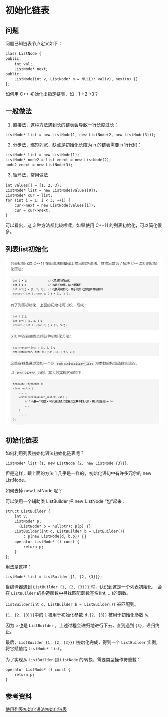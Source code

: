 # 初始化链表

## 问题
问题已知链表节点定义如下：

```
class ListNode {
public:
    int val;
    ListNode* next;
public:
    ListNode(int v, ListNode* n = NULL): val(v), next(n) {}
};
```

如何用 C++ 初始化出指定链表，如：1->2->3？

## 一般做法

1. 直接法，这种方法遇到长的链表会导致一行长度过长：

```
ListNode* list = new ListNode(1, new ListNode(2, new ListNode(3)));
```

2. 分步法，缩短列宽，缺点是初始化长度为 n 的链表需要 n 行代码：

```
ListNode* list = new ListNode(1);
ListNode* node2 = list->next = new ListNode(2);
node2->next = new ListNode(3);
```

3. 循环法，常用做法

```
int values[] = {1, 2, 3};
ListNode* list = new ListNode(values[0]);
ListNode* cur = list;
for (int i = 1; i < 3; ++i) {
    cur->next = new ListNode(values[i]);
    cur = cur->next;
}
```
可以看出，这 3 种方法都比较啰嗦，如果使用 C++11 的列表初始化，可以简化很多。

## 列表list初始化

![20220109130336-2022-01-09-13-03-37](https://raw.githubusercontent.com/ironartisan/picRepo/main/20220109130336-2022-01-09-13-03-37.png)

## 初始化链表

如何利用列表初始化语法初始化链表呢？

```
ListNode* list {1, new ListNode {2, new ListNode {3}}};
```

但是这样，跟上面的方法 1 几乎是一样的，初始化语句中有许多冗余的 new ListNode。

如何去掉 new ListNode 呢？

可以使用一个辅助类 ListBuilder 把 new ListNode “包”起来：

```
struct ListBuilder {
    int v;
    ListNode* p;
      (ListNode* p = nullptr): p(p) {}
    ListBuilder(int d, ListBuilder b = ListBuilder())
        : p(new ListNode(d, b.p)) {}
    operator ListNode* () const {
        return p;
    }
};
```

用法是这样：

```
ListNode* list = ListBuilder {1, {2, {3}}};
```

当编译器遇到 `ListBuilder {1, {2, {3}}}` 时，认识到这是一个列表初始化，
会在 `ListBuilder` 的构造函数中寻找匹配函数签名(int, ...)的函数。

`ListBuilder(int d, ListBuilder b = ListBuilder())` 被匹配到。

`{1, {2, {3}}}`中的 `1` 被用于初始化参数 `d,{2, {3}}` 被用于初始化参数 `b`。

因为 `b` 也是 `ListBuilder` ，上述过程会递归地进行下去，直到遇到 `{3}`，递归终止。

最后，`ListBuilder {1, {2, {3}}}` 初始化完成，得到一个 `ListBuilder` 实例，将它赋值给 `ListNode* list`。

为了实现从 `ListBuilder` 到 `ListNode` 的转换，需要类型操作符重载：

```
operator ListNode* () const {
    return p;
}
```

## 参考资料
[使用列表初始化语法初始化链表](https://zlsun.github.io/2016/04/07/use-list-initialzation-to-initial-linklist/)